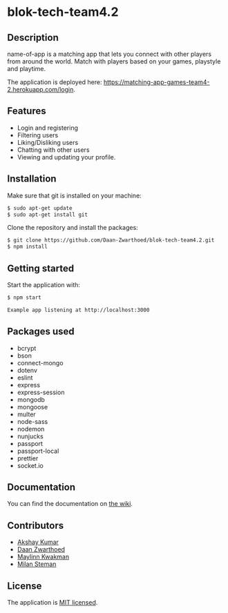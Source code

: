 # blok-tech-team4.2

## Description
name-of-app is a matching app that lets you connect with other players from around the world. Match with players based on your games, playstyle and playtime.

The application is deployed here: https://matching-app-games-team4-2.herokuapp.com/login.

## Features
- Login and registering
- Filtering users
- Liking/Disliking users
- Chatting with other users
- Viewing and updating your profile.

## Installation

Make sure that git is installed on your machine:

```bash
$ sudo apt-get update
$ sudo apt-get install git
```

Clone the repository and install the packages:

```bash
$ git clone https://github.com/Daan-Zwarthoed/blok-tech-team4.2.git
$ npm install
```

## Getting started

Start the application with:

```bash
$ npm start

Example app listening at http://localhost:3000
```

## Packages used
- bcrypt
- bson
- connect-mongo
- dotenv
- eslint
- express
- express-session
- mongodb
- mongoose
- multer
- node-sass
- nodemon
- nunjucks
- passport
- passport-local
- prettier
- socket.io

## Documentation

You can find the documentation on [the wiki](https://github.com/Daan-Zwarthoed/blok-tech-team4.2/wiki).

## Contributors
- [Akshay Kumar](https://github.com/akshay197)
- [Daan Zwarthoed](https://github.com/Daan-Zwarthoed)
- [Maylinn Kwakman](https://github.com/maylinnk)
- [Milan Steman](https://github.com/MilanSteman)

## License

The application is [MIT licensed](./LICENSE).

